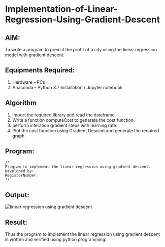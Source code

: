# Implementation-of-Linear-Regression-Using-Gradient-Descent

## AIM:
To write a program to predict the profit of a city using the linear regression model with gradient descent.

## Equipments Required:
1. Hardware – PCs
2. Anaconda – Python 3.7 Installation / Jupyter notebook

## Algorithm
1. import the required library and read the dataframe.
2. Write a function computeCost to generate the cost function.
3. perform interation gradient steps with learning rate.
4. Plot the cost function using Gradient Descent and generate the required graph.

## Program:
```
/*
Program to implement the linear regression using gradient descent.
Developed by: 
RegisterNumber:  
*/
```

## Output:
![linear regression using gradient descent](sam.png)


## Result:
Thus the program to implement the linear regression using gradient descent is written and verified using python programming.

